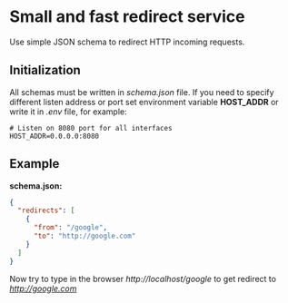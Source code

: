 # Small and fast redirect service 

Use simple JSON schema to redirect HTTP incoming requests.

## Initialization

All schemas must be written in *schema.json* file.
If you need to specify different listen address or port
set environment variable **HOST_ADDR** or write it in *.env* file, for example:

```
# Listen on 8080 port for all interfaces
HOST_ADDR=0.0.0.0:8080
```

## Example
**schema.json:**

```json
{
  "redirects": [
    {
      "from": "/google",
      "to": "http://google.com"
    }
  ]
}
```
Now try to type in the browser *http://localhost/google* to get redirect to *http://google.com*

